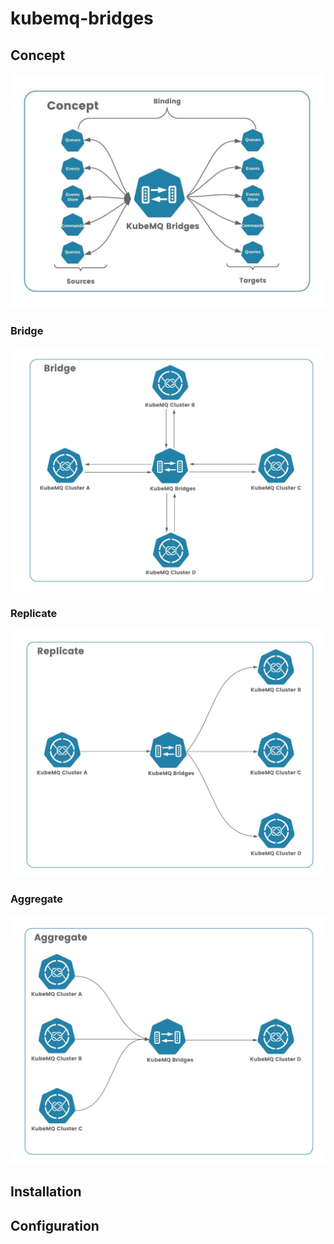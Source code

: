 # kubemq-bridges




## Concept

![concept](.github/assets/concept.jpeg)


### Bridge

![bridge](.github/assets/bridge.jpeg)

### Replicate

![replicate](.github/assets/replicate.jpeg)

### Aggregate

![aggregate](.github/assets/aggregate.jpeg)

## Installation


## Configuration


